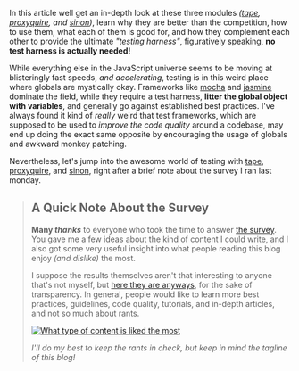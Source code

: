 In this article well get an in-depth look at these three modules _([tape][1], [proxyquire][2], and [sinon][3])_, learn why they are better than the competition, how to use them, what each of them is good for, and how they complement each other to provide the ultimate _"testing harness"_, figuratively speaking, **no test harness is actually needed!**

While everything else in the JavaScript universe seems to be moving at blisteringly fast speeds, _and accelerating_, testing is in this weird place where globals are mystically okay. Frameworks like [mocha][4] and [jasmine][5] dominate the field, while they require a test harness, **litter the global object with variables**, and generally go against established best practices. I've always found it kind of _really_ weird that test frameworks, which are supposed to be used to _improve the code quality_ around a codebase, may end up doing the exact same opposite by encouraging the usage of globals and awkward monkey patching.

Nevertheless, let's jump into the awesome world of testing with [tape][1], [proxyquire][2], and [sinon][3], right after a brief note about the survey I ran last monday.

> ## A Quick Note About the Survey
> 
> **Many _thanks_** to everyone who took the time to answer [the survey][6]. You gave me a few ideas about the kind of content I could write, and I also got some very useful insight into what people reading this blog enjoy _(and dislike)_ the most.
> 
> I suppose the results themselves aren't that interesting to anyone that's not myself, but [here they are anyways][7], for the sake of transparency. In general, people would like to learn more best practices, guidelines, code quality, tutorials, and in-depth articles, and not so much about rants.
> 
> [![What type of content is liked the most][8]][7]
> 
> _I'll do my best to keep the rants in check, but keep in mind the tagline of this blog!_

[1]: https://github.com/substack/tape
[2]: https://github.com/thlorenz/proxyquire
[3]: https://github.com/cjohansen/Sinon.JS
[4]: https://github.com/mochajs/mocha
[5]: https://github.com/jasmine/jasmine
[6]: https://docs.google.com/forms/d/1pccaq_Tq0QSGKbP9czdEq0uPbFzthKmBY1Kvkjl2Slc/viewform
[7]: https://docs.google.com/forms/d/1pccaq_Tq0QSGKbP9czdEq0uPbFzthKmBY1Kvkjl2Slc/viewanalytics
[8]: https://i.imgur.com/Dgw2mxI.png "Screen Shot 2015-07-06 at 21.19.30.png"
